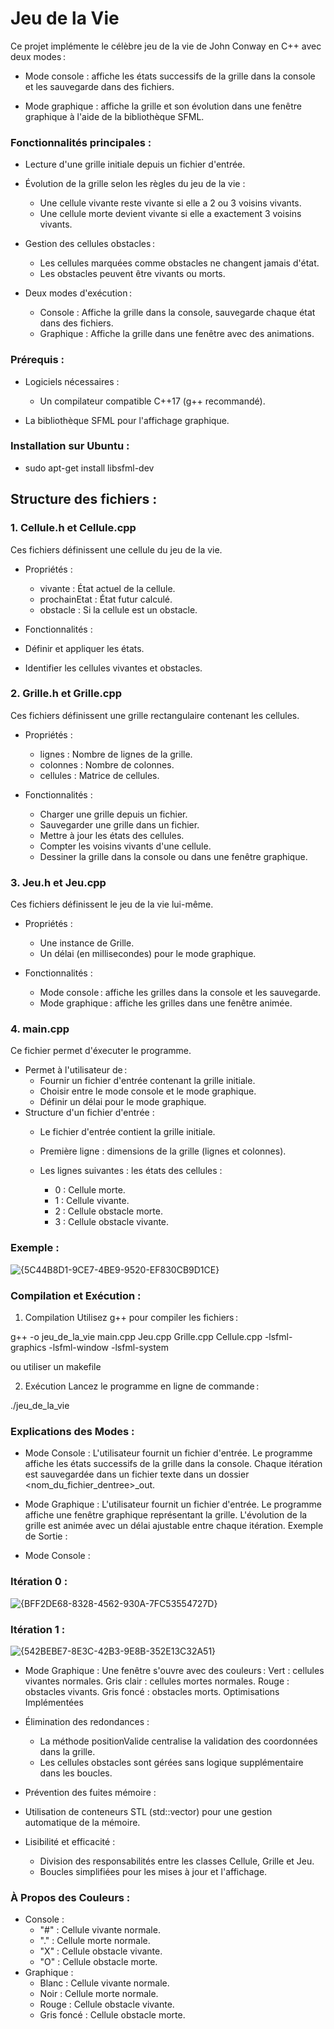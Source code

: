# Jeu de la Vie

Ce projet implémente le célèbre jeu de la vie de John Conway en C++ avec deux modes :

- Mode console : affiche les états successifs de la grille dans la console et les sauvegarde dans des fichiers.

- Mode graphique : affiche la grille et son évolution dans une fenêtre graphique à l'aide de la bibliothèque SFML.

### Fonctionnalités principales : 

- Lecture d'une grille initiale depuis un fichier d'entrée.
  
- Évolution de la grille selon les règles du jeu de la vie :
    - Une cellule vivante reste vivante si elle a 2 ou 3 voisins vivants.
    - Une cellule morte devient vivante si elle a exactement 3 voisins vivants.

- Gestion des cellules obstacles :
    - Les cellules marquées comme obstacles ne changent jamais d'état.
    - Les obstacles peuvent être vivants ou morts.

- Deux modes d'exécution :
   - Console : Affiche la grille dans la console, sauvegarde chaque état dans des fichiers.
   - Graphique : Affiche la grille dans une fenêtre avec des animations.

### Prérequis :
- Logiciels nécessaires :
  - Un compilateur compatible C++17 (g++ recommandé).

- La bibliothèque SFML pour l'affichage graphique.

### Installation sur Ubuntu :

- sudo apt-get install libsfml-dev

## Structure des fichiers : 

### 1. Cellule.h et Cellule.cpp

Ces fichiers définissent une cellule du jeu de la vie.

- Propriétés :
  - vivante : État actuel de la cellule.
  - prochainEtat : État futur calculé.
  - obstacle : Si la cellule est un obstacle.

- Fonctionnalités :
 - Définir et appliquer les états.
 - Identifier les cellules vivantes et obstacles.

### 2. Grille.h et Grille.cpp
Ces fichiers définissent une grille rectangulaire contenant les cellules.

- Propriétés :
  - lignes : Nombre de lignes de la grille.
  - colonnes : Nombre de colonnes.
  - cellules : Matrice de cellules.

- Fonctionnalités :
  - Charger une grille depuis un fichier.
  - Sauvegarder une grille dans un fichier.
  - Mettre à jour les états des cellules.
  - Compter les voisins vivants d'une cellule.
  - Dessiner la grille dans la console ou dans une fenêtre graphique.

### 3. Jeu.h et Jeu.cpp
Ces fichiers définissent le jeu de la vie lui-même.

- Propriétés :
  - Une instance de Grille.
  - Un délai (en millisecondes) pour le mode graphique.

- Fonctionnalités :
  - Mode console : affiche les grilles dans la console et les sauvegarde.
  - Mode graphique : affiche les grilles dans une fenêtre animée.

### 4. main.cpp
Ce fichier permet d'éxecuter le programme.

- Permet à l'utilisateur de :
  - Fournir un fichier d'entrée contenant la grille initiale.
  - Choisir entre le mode console et le mode graphique.
  - Définir un délai pour le mode graphique.
- Structure d'un fichier d'entrée :
  - Le fichier d'entrée contient la grille initiale.

  - Première ligne : dimensions de la grille (lignes et colonnes).
  - Les lignes suivantes : les états des cellules : 
      - 0 : Cellule morte.
      - 1 : Cellule vivante.
      - 2 : Cellule obstacle morte.
      - 3 : Cellule obstacle vivante.

### Exemple :

![{5C44B8D1-9CE7-4BE9-9520-EF830CB9D1CE}](https://github.com/user-attachments/assets/73da93e5-530e-4cd0-987f-5f935e90cc5e)


### Compilation et Exécution :
1. Compilation
Utilisez g++ pour compiler les fichiers :

g++ -o jeu_de_la_vie main.cpp Jeu.cpp Grille.cpp Cellule.cpp -lsfml-graphics -lsfml-window -lsfml-system

ou utiliser un makefile

2. Exécution
Lancez le programme en ligne de commande :

./jeu_de_la_vie

### Explications des Modes : 
- Mode Console :
L'utilisateur fournit un fichier d'entrée.
Le programme affiche les états successifs de la grille dans la console.
Chaque itération est sauvegardée dans un fichier texte dans un dossier <nom_du_fichier_dentree>_out.

- Mode Graphique :
L'utilisateur fournit un fichier d'entrée.
Le programme affiche une fenêtre graphique représentant la grille.
L'évolution de la grille est animée avec un délai ajustable entre chaque itération.
Exemple de Sortie : 

- Mode Console :

### Itération 0 :
![{BFF2DE68-8328-4562-930A-7FC53554727D}](https://github.com/user-attachments/assets/9ec4884e-983d-4013-a197-844f41f8e1fb)



### Itération 1 :
![{542BEBE7-8E3C-42B3-9E8B-352E13C32A51}](https://github.com/user-attachments/assets/80216391-cbc0-4cee-a633-dc32c6c2ac76)


- Mode Graphique : 
Une fenêtre s'ouvre avec des couleurs :
Vert : cellules vivantes normales.
Gris clair : cellules mortes normales.
Rouge : obstacles vivants.
Gris foncé : obstacles morts.
Optimisations Implémentées

- Élimination des redondances :

    - La méthode positionValide centralise la validation des coordonnées dans la grille.
    - Les cellules obstacles sont gérées sans logique supplémentaire dans les boucles.

- Prévention des fuites mémoire :

- Utilisation de conteneurs STL (std::vector) pour une gestion automatique de la mémoire.

- Lisibilité et efficacité :

    - Division des responsabilités entre les classes Cellule, Grille et Jeu.
    - Boucles simplifiées pour les mises à jour et l'affichage.

### À Propos des Couleurs :

- Console :
    - "#" : Cellule vivante normale.
    - "." : Cellule morte normale.
    - "X" : Cellule obstacle vivante.
    - "O" : Cellule obstacle morte.
- Graphique : 
    - Blanc : Cellule vivante normale.
    - Noir : Cellule morte normale.
    - Rouge : Cellule obstacle vivante.
    - Gris foncé : Cellule obstacle morte.
